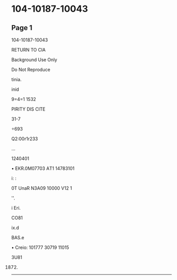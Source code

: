 # 104-10187-10043

## Page 1

104-10187-10043

RETURN TO CIA

Background Use Only

Do Not Reproduce

tinia.

inid

9=4=1 1532

PIRITY DIS CITE

31-7

÷693

Q2:00r1r233

...

1240401

• EКR.0M07703 AТ1 14783101

i: :

0T UnaR N3A09 10000 V12 1

''.

i Eri.

CO81

ix.d

BAS.e

• Creio: 101777 30719 11015

3U81

1872.

---

